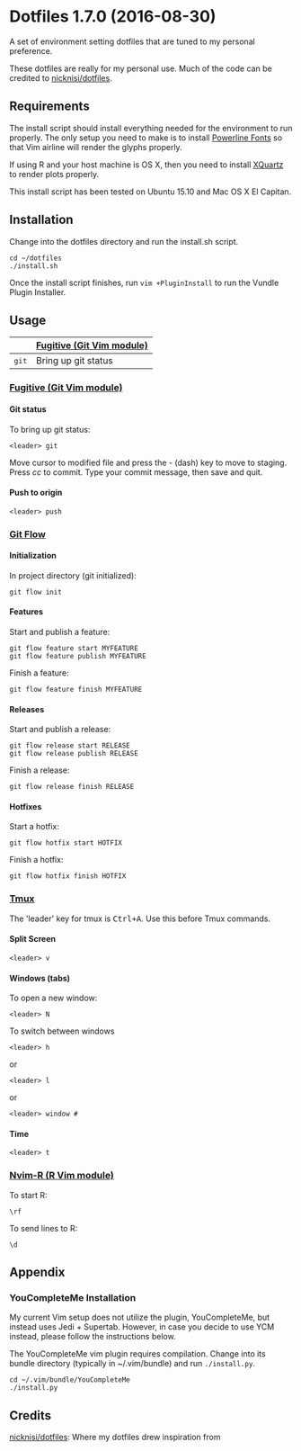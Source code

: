 # Dotfiles 1.7.0 (2016-08-30)
A set of environment setting dotfiles that are tuned to my personal preference.

These dotfiles are really for my personal use. Much of the code can be credited
to [nicknisi/dotfiles](https://github.com/nicknisi/dotfiles).

## Requirements
The install script should install everything needed for the environment to run properly.
The only setup you need to make is to install [Powerline Fonts](https://github.com/powerline/fonts) so that Vim
airline will render the glyphs properly.

If using R and your host machine is OS X, then you need to install
[XQuartz](http://www.xquartz.org) to render plots properly.

This install script has been tested on Ubuntu 15.10 and Mac OS X El Capitan.

## Installation
Change into the dotfiles directory and run the install.sh script.

```
cd ~/dotfiles
./install.sh
```

Once the install script finishes, run `vim +PluginInstall` to run the Vundle
Plugin Installer.

## Usage

| | [Fugitive (Git Vim module)](https://github.com/tpope/vim-fugitive) |
| --- | --- |
| <kbd><leader> git</kbd> | Bring up git status |


### [Fugitive (Git Vim module)](https://github.com/tpope/vim-fugitive)
#### Git status
To bring up git status:
```
<leader> git
```
Move cursor to modified file and press the *-* (dash) key to move to staging.
Press *cc* to commit. Type your commit message, then save and quit.

#### Push to origin
```
<leader> push
```

### [Git Flow](http://danielkummer.github.io/git-flow-cheatsheet/)
#### Initialization
In project directory (git initialized):
```
git flow init
```

#### Features
Start and publish a feature:
```
git flow feature start MYFEATURE
git flow feature publish MYFEATURE
```

Finish a feature:
```
git flow feature finish MYFEATURE
```

#### Releases
Start and publish a release:
```
git flow release start RELEASE
git flow release publish RELEASE
```

Finish a release:
```
git flow release finish RELEASE
```

#### Hotfixes
Start a hotfix:
```
git flow hotfix start HOTFIX
```

Finish a hotfix:
```
git flow hotfix finish HOTFIX
```

### [Tmux](https://tmux.github.io)
The 'leader' key for tmux is <kbd>Ctrl+A</kbd>. Use this before Tmux commands.

#### Split Screen
```
<leader> v
```

#### Windows (tabs)
To open a new window:
```
<leader> N
```
To switch between windows
```
<leader> h
```
or
```
<leader> l
```
or
```
<leader> window #
```

#### Time
```
<leader> t
```

### [Nvim-R (R Vim module)](https://github.com/jalvesaq/Nvim-R/blob/master/doc/Nvim-R.txt)
To start R:
```
\rf
```
To send lines to R:
```
\d
```


## Appendix

### YouCompleteMe Installation
My current Vim setup does not utilize the plugin, YouCompleteMe, but instead
uses Jedi + Supertab. However, in case you decide to use YCM instead, please
follow the instructions below.

The YouCompleteMe vim plugin requires compilation. Change into its bundle
directory (typically in ~/.vim/bundle) and run `./install.py`.

```
cd ~/.vim/bundle/YouCompleteMe
./install.py
```

## Credits

[nicknisi/dotfiles](https://github.com/nicknisi/dotfiles): Where my dotfiles drew inspiration from
